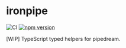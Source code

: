 # ironpipe

![CI](https://github.com/ci7lus/ironpipe/workflows/CI/badge.svg)
[![npm version](https://img.shields.io/npm/v/ironpipe)](https://www.npmjs.com/package/ironpipe)

[WIP] TypeScript typed helpers for pipedream.

